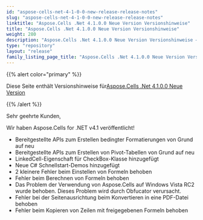 ```yaml
---
id: "aspose-cells-net-4-1-0-0-new-release-release-notes"
slug: "aspose-cells-net-4-1-0-0-new-release-release-notes"
linktitle: "Aspose.Cells .Net 4.1.0.0 Neue Version Versionshinweise"
title: "Aspose.Cells .Net 4.1.0.0 Neue Version Versionshinweise"
weight: 280
description: "Aspose.Cells .Net 4.1.0.0 Neue Version Versionshinweise – the latest updates and fixes."
type: "repository"
layout: "release"
family_listing_page_title: "Aspose.Cells .Net 4.1.0.0 Neue Version Versionshinweise"
---
```

{{% alert color="primary" %}} 

 Diese Seite enthält Versionshinweise für[Aspose.Cells .Net 4.1.0.0 Neue Version](https://releases.aspose.com/cells/net/new-releases/aspose.cells-.net-4.1.0.0-new-release/)

{{% /alert %}} 

 Sehr geehrte Kunden,

 Wir haben Aspose.Cells for .NET v4.1 veröffentlicht!

- Bereitgestellte APIs zum Erstellen bedingter Formatierungen von Grund auf neu
- Bereitgestellte APIs zum Erstellen von Pivot-Tabellen von Grund auf neu
- LinkedCell-Eigenschaft für CheckBox-Klasse hinzugefügt
- Neue C# Schnellstart-Demos hinzugefügt
- 2 kleinere Fehler beim Einstellen von Formeln behoben
- Fehler beim Berechnen von Formeln behoben
- Das Problem der Verwendung von Aspose.Cells auf Windows Vista RC2 wurde behoben. Dieses Problem wird durch Obfucator verursacht.
- Fehler bei der Seitenausrichtung beim Konvertieren in eine PDF-Datei behoben
- Fehler beim Kopieren von Zeilen mit freigegebenen Formeln behoben
